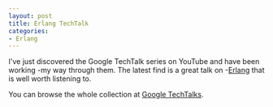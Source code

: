 ```yaml
---
layout: post
title: Erlang TechTalk
categories:
- Erlang
---
```

I've just discovered the Google TechTalk series on YouTube and have been working
-my way through them. The latest find is a great talk on
-[Erlang](http://www.youtube.com/watch?v=OpYPKBQhSZ4) that is well worth listening to.

You can browse the whole collection at
[Google TechTalks](http://www.youtube.com/user/googletechtalks).

